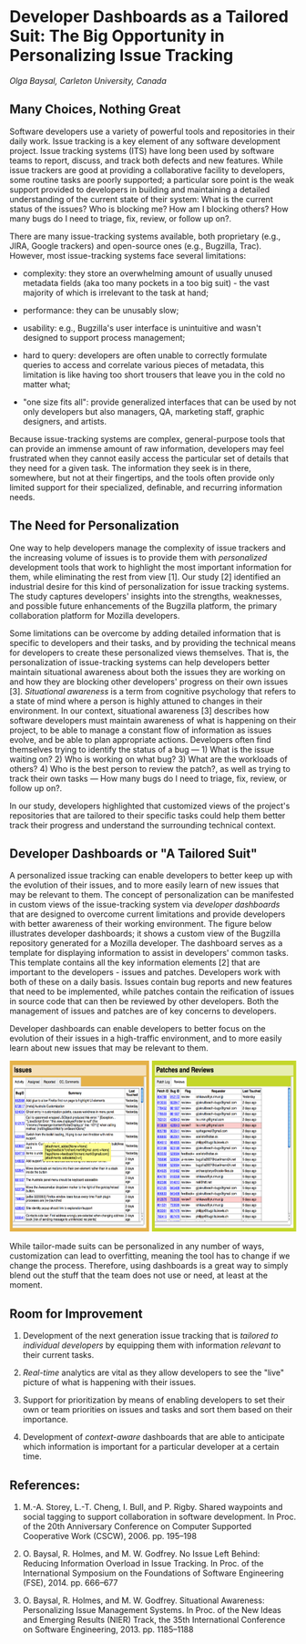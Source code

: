 # Developer Dashboards as a Tailored Suit: The Big Opportunity in Personalizing Issue Tracking
 _Olga Baysal, Carleton University, Canada_

## Many Choices, Nothing Great

Software developers use a variety of powerful tools and repositories in their daily work. Issue tracking is a key element of any software development project. Issue tracking systems (ITS) have long been used by software teams to report, discuss, and track both defects and new features. While issue trackers are good at providing a collaborative facility to developers, some routine tasks are poorly supported; a particular sore point is the weak support provided to developers in building and maintaining a detailed understanding of the current state of their system: What is the current status of the issues? Who is blocking me? How am I blocking others? How many bugs do I need to triage, fix, review, or follow up on?.

There are many issue-tracking systems available, both proprietary (e.g., JIRA, Google trackers) and open-source ones (e.g., Bugzilla, Trac). However, most issue-tracking systems face several limitations:

- complexity: they store an overwhelming amount of usually unused metadata fields (aka too many pockets in a too big suit) - the vast majority of which is irrelevant to the task at hand;

- performance: they can be unusably slow;

- usability: e.g., Bugzilla's user interface is unintuitive and wasn't designed to support process management;

- hard to query: developers are often unable to correctly formulate queries to access and correlate various pieces of metadata, this limitation is like having too short trousers that leave you in the cold no matter what;

- "one size fits all": provide generalized interfaces that can be used by not only developers but also managers, QA, marketing staff, graphic designers, and artists.

Because issue-tracking systems are complex, general-purpose tools that can provide an immense amount of raw information, developers may feel frustrated when they cannot easily access the particular set of details that they need for a given task. The information they seek is in there, somewhere, but not at their fingertips, and the tools often provide only limited support for their specialized, definable, and recurring information needs.

## The Need for Personalization

One way to help developers manage the complexity of issue trackers and the increasing volume of issues is to provide them with _personalized_ development tools that work to highlight the most important information for them, while eliminating the rest from view [1]. Our study [2] identified an industrial desire for this kind of personalization for issue tracking systems. The study captures developers' insights into the strengths, weaknesses, and possible future enhancements of the Bugzilla platform, the primary collaboration platform for Mozilla developers. 

Some limitations can be overcome by adding detailed information that is specific to developers and their tasks, and by providing the technical means for developers to create these personalized views themselves. That is, the personalization of issue-tracking systems can help developers better maintain situational awareness about both the issues they are working on and how they are blocking other developers' progress on their own issues [3]. _Situational awareness_ is a term from cognitive psychology that refers to a state of mind where a person is highly attuned to changes in their environment. In our context, situational awareness [3] describes how software developers must maintain awareness of what is happening on their project, to be able to manage a constant flow of information as issues evolve, and be able to plan appropriate actions. Developers often find themselves trying to identify the status of a bug — 1) What is the issue waiting on? 2) Who is working on what bug? 3) What are the workloads of others? 4) Who is the best person to review the patch?, as well as trying to track their own tasks — How many bugs do I need to triage, fix, review, or follow up on?. 

In our study, developers highlighted that customized views of the project's repositories that are tailored to their specific tasks could help them better track their progress and understand the surrounding technical context. 

## Developer Dashboards or "A Tailored Suit"

A personalized issue tracking can enable developers to better keep up with the evolution of their issues, and to more easily learn of new issues that may be relevant to them. The concept of personalization can be manifested in custom views of the issue-tracking system via _developer dashboards_ that are designed to overcome current limitations and provide developers with better awareness of their working environment. The figure below illustrates developer dashboards; it shows a custom view of the Bugzilla repository generated for a Mozilla developer. The dashboard serves as a template for displaying information to assist in developers' common tasks. This template contains all the key information elements [2] that are important to the developers - issues and patches. Developers work with both of these on a daily basis. Issues contain bug reports and new features that need to be implemented, while patches contain the reification of issues in source code that can then be reviewed by other developers. Both the management of issues and patches are of key concerns to developers.

Developer dashboards can enable developers to better focus on the evolution of their issues in a high-traffic environment, and to more easily learn about new issues that may be relevant to them.

<div>
  <img src="developer_dashboard.png" height="300px" />
</div>

While tailor-made suits can be personalized in any number of ways, customization can lead to overfitting, meaning the tool has to change if we change the process. Therefore, using dashboards is a great way to simply blend out the stuff that the team does not use or need, at least at the moment.

## Room for Improvement

1. Development of the next generation issue tracking that is _tailored to individual developers_ by equipping them with information _relevant_ to their current tasks.

2. _Real-time_ analytics are vital as they allow developers to see the "live" picture of what is happening with their issues.

3. Support for prioritization by means of enabling developers to set their own or team priorities on issues and tasks and sort them based on their importance. 

4. Development of _context-aware_ dashboards that are able to anticipate which information is important for a particular developer at a certain time. 

## References:

1. M.-A. Storey, L.-T. Cheng, I. Bull, and P. Rigby. Shared waypoints and social tagging to support collaboration in software development. In Proc. of the 20th Anniversary Conference on Computer Supported Cooperative Work (CSCW), 2006. pp. 195–198

2. O. Baysal, R. Holmes, and M. W. Godfrey. No Issue Left Behind: Reducing Information Overload in Issue Tracking. In Proc. of the International Symposium on the Foundations of Software Engineering (FSE), 2014. pp. 666–677

3. O. Baysal, R. Holmes, and M. W. Godfrey. Situational Awareness: Personalizing Issue Management Systems. In Proc. of the New Ideas and Emerging Results (NIER) Track, the 35th International Conference on Software Engineering, 2013. pp. 1185–1188
